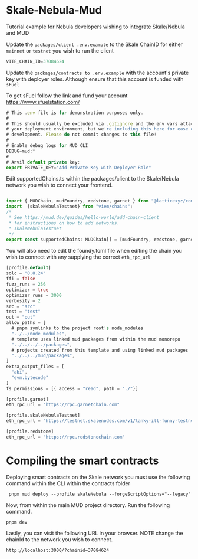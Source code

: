 # Skale-Nebula-Mud
Tutorial example for Nebula developers wishing to integrate Skale/Nebula and MUD

Update the `packages/client .env.example` to the Skale ChainID for either `mainnet` or `testnet` you wish to run the client 

```javascript
VITE_CHAIN_ID=37084624
```

Update the `packages/contracts to .env.example` with the account's private key with deployer roles. Although ensure that this account is funded with `sFuel`

To get sFuel follow the link and fund your account https://www.sfuelstation.com/ 
```javascript
# This .env file is for demonstration purposes only.
#
# This should usually be excluded via .gitignore and the env vars attached to
# your deployment environment, but we're including this here for ease of local
# development. Please do not commit changes to this file!
#
# Enable debug logs for MUD CLI
DEBUG=mud:*
#
# Anvil default private key:
export PRIVATE_KEY="Add Private Key with Deployer Role"
```


Edit supportedChains.ts within the packages/client to the Skale/Nebula network you wish to connect your frontend.

```javascript

import { MUDChain, mudFoundry, redstone, garnet } from "@latticexyz/common/chains";
import  {skaleNebulaTestnet} from "viem/chains";
/*
 * See https://mud.dev/guides/hello-world/add-chain-client
 * for instructions on how to add networks.
 * skaleNebulaTestnet 
 */
export const supportedChains: MUDChain[] = [mudFoundry, redstone, garnet, skaleNebulaTestnet];
```

You will also need to edit the foundy.toml file when editing the chain you wish to connect with any supplying the correct `eth_rpc_url`

```rust
[profile.default]
solc = "0.8.24"
ffi = false
fuzz_runs = 256
optimizer = true
optimizer_runs = 3000
verbosity = 2
src = "src"
test = "test"
out = "out"
allow_paths = [
  # pnpm symlinks to the project root's node_modules
  "../../node_modules",
  # template uses linked mud packages from within the mud monorepo
  "../../../../packages",
  # projects created from this template and using linked mud packages
  "../../../mud/packages",
]
extra_output_files = [
  "abi",
  "evm.bytecode"
]
fs_permissions = [{ access = "read", path = "./"}]

[profile.garnet]
eth_rpc_url = "https://rpc.garnetchain.com"

[profile.skaleNebulaTestnet]
eth_rpc_url = "https://testnet.skalenodes.com/v1/lanky-ill-funny-testnet"

[profile.redstone]
eth_rpc_url = "https://rpc.redstonechain.com"

```

# Compiling the smart contracts
Deploying smart contracts on the Skale network you must use the following command within the CLI within the contracts folder

```
 pnpm mud deploy --profile skaleNebula --forgeScriptOptions="--legacy"
```

Now, from within the main MUD project directory. Run the following command.

```
pnpm dev
```

Lastly, you can visit the following URL in your browser. NOTE change the chainId to the network you wish to connect. 

```
http://localhost:3000/?chainid=37084624

```
